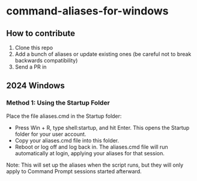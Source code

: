# command-aliases-for-windows

## How to contribute
1. Clone this repo
2. Add a bunch of aliases or update existing ones (be careful not to break backwards compatibility)
3. Send a PR in


## 2024 Windows

### Method 1: Using the Startup Folder
 

Place the file aliases.cmd in the Startup folder:

- Press Win + R, type shell:startup, and hit Enter. This opens the Startup folder for your user account.
- Copy your aliases.cmd file into this folder.
- Reboot or log off and log back in. The aliases.cmd file will run automatically at login, applying your aliases for that session.

Note: This will set up the aliases when the script runs, but they will only apply to Command Prompt sessions started afterward.
 